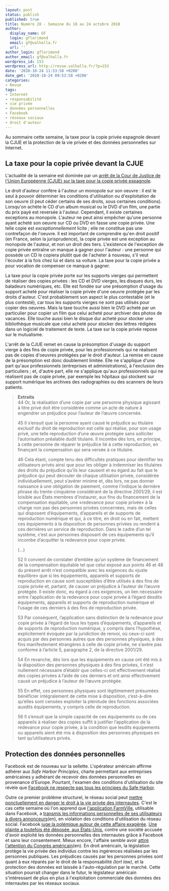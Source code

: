 ```yaml
---
layout: post
status: publish
published: true
title: Numéro 28 - Semaine du 18 au 24 octobre 2010
author:
  display_name: GF
  login: gflorimond
  email: gf@valhalla.fr
  url: ''
author_login: gflorimond
author_email: gf@valhalla.fr
wordpress_id: 153
wordpress_url: http://revue.valhalla.fr/?p=153
date: '2010-10-24 11:53:58 +0200'
date_gmt: '2010-10-24 09:53:58 +0200'
categories:
- Revue
tags:
- Internet
- responsabilité
- vie privée
- données personnelles
- Facebook
- réseaux sociaux
- droit d'auteur
---
```

<p>Au sommaire cette semaine, la taxe pour la copie privée espagnole devant la CJUE et la protection de la vie privée et des données personnelles sur Internet.</p>
<h2>La taxe pour la copie privée devant la CJUE</h2>
<p>L'actualité de la semaine est dominée par un <a href="http://eur-lex.europa.eu/LexUriServ/LexUriServ.do?uri=CELEX:62008J0467:FR:HTML">arrêt de la Cour de Justice de l'Union Européenne (CJUE) sur la taxe pour la copie privée espagnole</a>.</p>
<p>Le droit d'auteur confère à l'auteur un monopole sur son oeuvre : il est le seul à pouvoir déterminer les conditions d'utilisation ou d'exploitation de son oeuvre (il peut céder certains de ses droits, sous certaines conditions). Lorsqu'on achète le CD d'un album musical ou le DVD d'un film, une partie du prix payé est reversée à l'auteur.  Cependant, il existe certaines exceptions au monopole. L'auteur ne peut ainsi empêcher qu'une personne ayant acheté son oeuvre sur CD ou DVD en fasse une copie privée. Une telle copie est <i>exceptionnellement</i> licite ; elle ne constitue pas une contrefaçon de l'oeuvre. Il est important de comprendre qu'en droit positif (en France, selon la jurisprudence), la copie privée est une exception au monopole de l'auteur, et non un droit des tiers. L'existence de l'exception de copie privée entraîne un manque à gagner pour l'auteur : une personne qui possède un CD le copiera plutôt que de l'acheter à nouveau, s'il veut l'écouter à la fois chez lui et dans sa voiture. La taxe pour la copie privée a pour vocation de compenser ce manque à gagner.</p>
<p>La taxe pour la copie privée porte sur les supports vierges qui permettent de réaliser des copies privées : les CD et DVD vierges, les disques durs, les baladeurs numériques, etc. Elle est fondée sur une présomption d'usage du support acheté pour réaliser la copie privée d'une oeuvre protégée par les droits d'auteur. C'est probablement son aspect le plus contestable (et le plus contesté), car tous les supports vierges ne sont pas utilisés pour copier des oeuvres. Mais la taxe touche aussi bien le DVD acheté par un particulier pour copier un film que celui acheté pour archiver des photos de vacances. Elle touche aussi bien le disque dur acheté pour stocker une bibliothèque musicale que celui acheté pour stocker des lettres rédigées dans un logiciel de traitement de texte. La taxe sur la copie privée repose sur le mutualisme.</p>
<p>L'arrêt de la CJUE remet en cause la présomption d'usage du support vierge à des fins de copie privée, pour les professionnels qui ne réalisent pas de copies d'oeuvres protégées par le droit d'auteur. La remise en cause de la présomption est donc doublement limitée. Elle ne s'applique d'une part qu'aux professionnels (entreprises et administrations), à l'exclusion des particuliers ; et, d'autre part, elle ne s'applique qu'aux professionnels qui ne réalisent pas de copie privée, par exemple les hôpitaux qui stockent sur support numérique les archives des radiographies ou des scanners de leurs patients.</p>
<blockquote><p>
<b>Extraits</b><br />
44      Or, la réalisation d’une copie par une personne physique agissant à titre privé doit être considérée comme un acte de nature à engendrer un préjudice pour l’auteur de l’œuvre concernée.</p>
<p>45      Il s’ensuit que la personne ayant causé le préjudice au titulaire exclusif du droit de reproduction est celle qui réalise, pour son usage privé, une telle reproduction d’une œuvre protégée sans solliciter l’autorisation préalable dudit titulaire. Il incombe dès lors, en principe, à cette personne de réparer le préjudice lié à cette reproduction, en finançant la compensation qui sera versée à ce titulaire.</p>
<p>46      Cela étant, compte tenu des difficultés pratiques pour identifier les utilisateurs privés ainsi que pour les obliger à indemniser les titulaires des droits du préjudice qu’ils leur causent et eu égard au fait que le préjudice qui peut découler de chaque utilisation privée, considérée individuellement, peut s’avérer minime et, dès lors, ne pas donner naissance à une obligation de paiement, comme l’indique la dernière phrase du trente-cinquième considérant de la directive 2001/29, il est loisible aux États membres d’instaurer, aux fins du financement de la compensation équitable, une «redevance pour copie privée» à la charge non pas des personnes privées concernées, mais de celles qui disposent d’équipements, d’appareils et de supports de reproduction numérique et qui, à ce titre, en droit ou en fait, mettent ces équipements à la disposition de personnes privées ou rendent à ces dernières un service de reproduction. Dans le cadre d’un tel système, c’est aux personnes disposant de ces équipements qu’il incombe d’acquitter la redevance pour copie privée.</p>
<p>(...)</p>
<p>52      Il convient de constater d’emblée qu’un système de financement de la compensation équitable tel que celui exposé aux points 46 et 48 du présent arrêt n’est compatible avec les exigences du «juste équilibre» que si les équipements, appareils et supports de reproduction en cause sont susceptibles d’être utilisés à des fins de copie privée et, partant, de causer un préjudice à l’auteur de l’œuvre protégée. Il existe donc, eu égard à ces exigences, un lien nécessaire entre l’application de la redevance pour copie privée à l’égard desdits équipements, appareils et supports de reproduction numérique et l’usage de ces derniers à des fins de reproduction privée.</p>
<p>53      Par conséquent, l’application sans distinction de la redevance pour copie privée à l’égard de tous les types d’équipements, d’appareils et de supports de reproduction numérique, y compris dans l’hypothèse, explicitement évoquée par la juridiction de renvoi, où ceux-ci sont acquis par des personnes autres que des personnes physiques, à des fins manifestement étrangères à celle de copie privée, ne s’avère pas conforme à l’article 5, paragraphe 2, de la directive 2001/29.</p>
<p>54      En revanche, dès lors que les équipements en cause ont été mis à la disposition des personnes physiques à des fins privées, il n’est nullement nécessaire d’établir que celles-ci ont effectivement réalisé des copies privées à l’aide de ces derniers et ont ainsi effectivement causé un préjudice à l’auteur de l’œuvre protégée.</p>
<p>55      En effet, ces personnes physiques sont légitimement présumées bénéficier intégralement de cette mise à disposition, c’est-à-dire qu’elles sont censées exploiter la plénitude des fonctions associées auxdits équipements, y compris celle de reproduction.</p>
<p>56      Il s’ensuit que la simple capacité de ces équipements ou de ces appareils à réaliser des copies suffit à justifier l’application de la redevance pour copie privée, à la condition que lesdits équipements ou appareils aient été mis à disposition des personnes physiques en tant qu’utilisateurs privés.
</p></blockquote>
<h2>Protection des données personnelles</h2>
<p>Facebook est de nouveau sur la sellette. L'opérateur américain affirme adhérer aux <i>Safe Harbor Principles</i>, charte permettant aux entreprises américaines y adhérant de recevoir des données personnelles en provenance d'Europe. Pourtant, l'examen des conditions d'utilisation du site révèle que <a href="http://www.village-justice.com/articles/Facebook-respect-harbor-framork,8658.html">Facebook ne respecte pas tous les principes du Safe Harbor</a>.</p>
<p>Outre ce premier problème structurel, le réseau social peut <a href="http://www.numerama.com/magazine/17086-des-applications-facebook-envoient-des-donnees-privees-aux-annonceurs.html">mettre ponctuellement en danger le droit à la vie privée des internautes</a>. C'est le cas cette semaine où l'on apprend que <a href="http://www.lemonde.fr/technologies/article/2010/10/18/des-applications-facebook-violent-la-confidentialite-des-utilisateurs_1427666_651865.html">l'application FarmVille</a>, utilisable dans Facebook, a <a href="http://online.wsj.com/article/SB10001424052702304772804575558484075236968.html">transmis les informations personnelles de ses utilisateurs à divers annonceurs</a><span class="lang">(en)</span>, en violation des conditions d'utilisation du réseau social. Facebook <a href="http://www.numerama.com/magazine/17094-facebook-juge-la-polemique-sur-les-fuites-de-donnees-privees-exageree.html">juge la polémique autour de cette affaire exagérée</a>. <a href="http://www.numerama.com/magazine/17114-facebook-le-createur-de-farmville-poursuivi-apres-la-fuite-de-donnees-privees.html">Une plainte a toutefois été déposée, aux États-Unis</a>, contre une société accusée d'avoir exploité les données personnelles des internautes grâce à Facebook et sans leur consentement. Mieux encore, l'affaire semble avoir <a href="http://arstechnica.com/tech-policy/news/2010/10/facebook-app-breach-gets-the-attention-of-congress.ars">attiré l'attention du Congrès américain</a><span class="lang">(en)</span>. En droit américain, la législation protège la vie privée des individus contre les ingérences réalisées par les personnes publiques. Les préjudices causés par les personnes privées sont quant à eux réparés par le droit de la responsabilité <i>(tort law)</i>, et la protection des données est laissée à l'auto-régulation par le marché. Cette situation pourrait changer dans le futur, le législateur américain s'intéressant de plus en plus à l'exploitation commerciale des données des internautes par les réseaux sociaux.</p>
